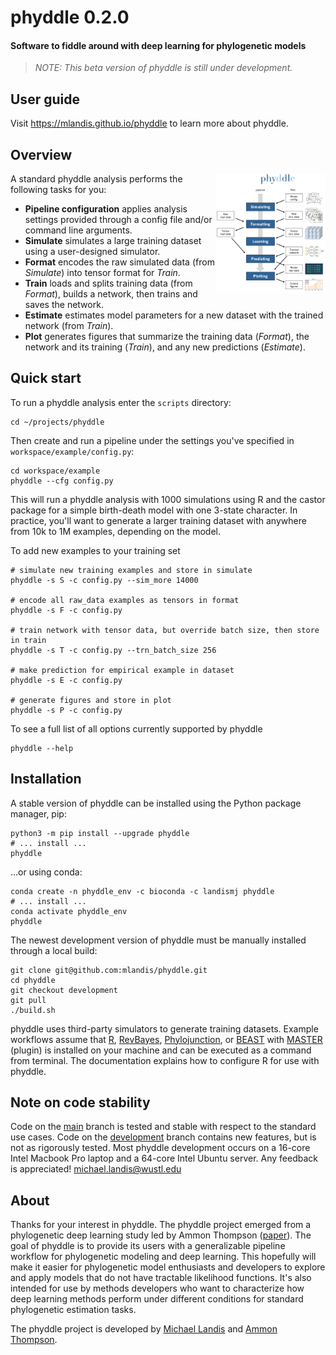 # phyddle 0.2.0

#### Software to fiddle around with deep learning for phylogenetic models

> *NOTE: This beta version of phyddle is still under development.*

## User guide
Visit https://mlandis.github.io/phyddle to learn more about phyddle.

## Overview

<img align="right" src="https://github.com/landislab/landislab.github.io/blob/5bb4685a12ebf4c99dd773de6d87b44cc3c47090/assets/research/img/phyddle_pipeline.png?raw=true" width="35%">

A standard phyddle analysis performs the following tasks for you:

- **Pipeline configuration** applies analysis settings provided through a config file and/or command line arguments.
- **Simulate** simulates a large training dataset using a user-designed simulator.
- **Format** encodes the raw simulated data (from *Simulate*) into tensor format for *Train*.
- **Train** loads and splits training data (from *Format*), builds a network, then trains and saves the network.
- **Estimate** estimates model parameters for a new dataset with the trained network (from *Train*).
- **Plot** generates figures that summarize the training data (*Format*), the network and its training (*Train*), and any new predictions (*Estimate*).

## Quick start

To run a phyddle analysis enter the `scripts` directory:
```shell
cd ~/projects/phyddle
```

Then create and run a pipeline under the settings you've specified in `workspace/example/config.py`:
```shell
cd workspace/example
phyddle --cfg config.py
```

This will run a phyddle analysis with 1000 simulations using R and the castor package for a simple birth-death model with one 3-state character. In practice, you'll want to generate a larger training dataset with anywhere from 10k to 1M examples, depending on the model.

To add new examples to your training set
```shell
# simulate new training examples and store in simulate
phyddle -s S -c config.py --sim_more 14000

# encode all raw_data examples as tensors in format
phyddle -s F -c config.py

# train network with tensor data, but override batch size, then store in train
phyddle -s T -c config.py --trn_batch_size 256

# make prediction for empirical example in dataset
phyddle -s E -c config.py

# generate figures and store in plot
phyddle -s P -c config.py
```

To see a full list of all options currently supported by phyddle
```shell
phyddle --help
```

## Installation

A stable version of phyddle can be installed using the Python package manager, pip:

```shell
python3 -m pip install --upgrade phyddle
# ... install ...
phyddle
```

...or using conda:

```shell
conda create -n phyddle_env -c bioconda -c landismj phyddle
# ... install ...
conda activate phyddle_env
phyddle
```

The newest development version of phyddle must be manually installed through a local build:
```shell
git clone git@github.com:mlandis/phyddle.git
cd phyddle
git checkout development
git pull
./build.sh
```

phyddle uses third-party simulators to generate training datasets. Example workflows assume that [R](https://cran.r-project.org), [RevBayes](https://revbayes.github.io), [Phylojunction](https://phylojunction.org/build/html/index.html), or [BEAST](https://www.beast2.org/) with [MASTER](https://github.com/tgvaughan/MASTER) (plugin) is installed on your machine and can be executed as a command from terminal. The documentation explains how to configure R for use with phyddle.

## Note on code stability

Code on the [main](https://github.com/mlandis/phyddle/tree/main) branch is tested and stable with respect to the standard use cases. Code on the [development](https://github.com/mlandis/phyddle/tree/development) branch contains new features, but is not as rigorously tested. Most phyddle development occurs on a 16-core Intel Macbook Pro laptop and a 64-core Intel Ubuntu server. Any feedback is appreciated! [michael.landis@wustl.edu](mailto:michael.landis@wustl.edu)

## About
Thanks for your interest in phyddle. The phyddle project emerged from a phylogenetic deep learning study led by Ammon Thompson ([paper](https://doi.org/10.1093/sysbio/syad074)). The goal of phyddle is to provide its users with a generalizable pipeline workflow for phylogenetic modeling and deep learning. This hopefully will make it easier for phylogenetic model enthusiasts and developers to explore and apply models that do not have tractable likelihood functions. It's also intended for use by methods developers who want to characterize how deep learning methods perform under different conditions for standard phylogenetic estimation tasks.

The phyddle project is developed by [Michael Landis](https://landislab.org) and [Ammon Thompson](https://scholar.google.com/citations?user=_EpmmTwAAAAJ&hl=en&oi=ao).

